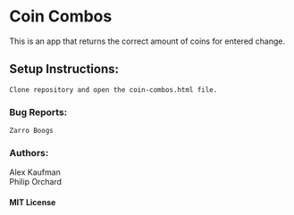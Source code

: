 # Coin Combos
This is an app that returns the correct amount of coins for entered change.
## Setup Instructions:
```
Clone repository and open the coin-combos.html file.
```
### Bug Reports:
```
Zarro Boogs 
```
### Authors:
Alex Kaufman  
Philip Orchard
#### MIT License
